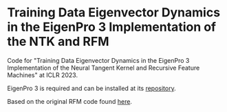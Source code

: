 # Training Data Eigenvector Dynamics in the EigenPro 3 Implementation of the NTK and RFM
Code for "Training Data Eigenvector Dynamics in the EigenPro 3 Implementation of the Neural Tangent Kernel and Recursive Feature Machines" at ICLR 2023.

EigenPro 3 is required and can be installed at its [repository](https://github.com/EigenPro/EigenPro3/).

Based on the original RFM code found [here](https://github.com/aradha/recursive_feature_machines/).
